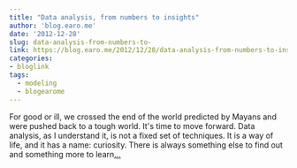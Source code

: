 ```yaml
---
title: "Data analysis, from numbers to insights"
author: 'blog.earo.me'
date: '2012-12-28'
slug: data-analysis-from-numbers-to-
link: https://blog.earo.me/2012/12/28/data-analysis-from-numbers-to-insights/
categories:
- bloglink
tags:
  - modeling
  - blogearome
---
```


For good or ill, we crossed the end of the world predicted by Mayans and were pushed back to a tough world. It's time to move forward. Data analysis, as I understand it, is not a fixed set of techniques. It is a way of life, and it has a name: curiosity. There is always something else to find out and something more to learn[... <i class="fas fa-external-link-alt"></i>](https://blog.earo.me/2012/12/28/data-analysis-from-numbers-to-insights/)

